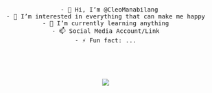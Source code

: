<div align="center">
<pre>
  - 👋 Hi, I’m @CleoManabilang
- 👀 I’m interested in everything that can make me happy
- 🌱 I’m currently learning anything
- 📫 Social Media Account/Link
- ⚡ Fun fact: ...
</pre>
<!---
CleoManabilang/CleoManabilang is a ✨ special ✨ repository because its `README.md` (this file) appears on your GitHub profile.
You can click the Preview link to take a look at your changes.
--->
<br><br>
<br><br>
<img src="[https://media.giphy.com/media/vFKqnCdLPNOKc/giphy.gif](https://i.pinimg.com/originals/c6/48/ba/c648ba805ee5eb70f36b728942627d26.gif)https://i.pinimg.com/originals/c6/48/ba/c648ba805ee5eb70f36b728942627d26.gif](https://giphy.com/gifs/cat-lol-vFKqnCdLPNOKc)"  border-radius=50%;>

<br><br><br>
<br><br><br>
</div>
